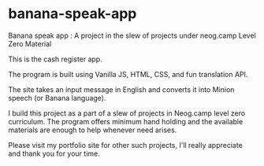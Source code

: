 # banana-speak-app
Banana speak app : A project in the slew of projects under neog.camp Level Zero Material

This is the cash register app.

The program is built using Vanilla JS, HTML, CSS, and fun translation API.

The site takes an input message in English and converts it into Minion speech (or Banana language).

I build this project as a part of a slew of projects in Neog.camp level zero curriculum. The program offers minimum hand holding and the available materials are enough to help whenever need arises.

Please visit my portfolio site for other such projects, I'll really appreciate and thank you for your time.
